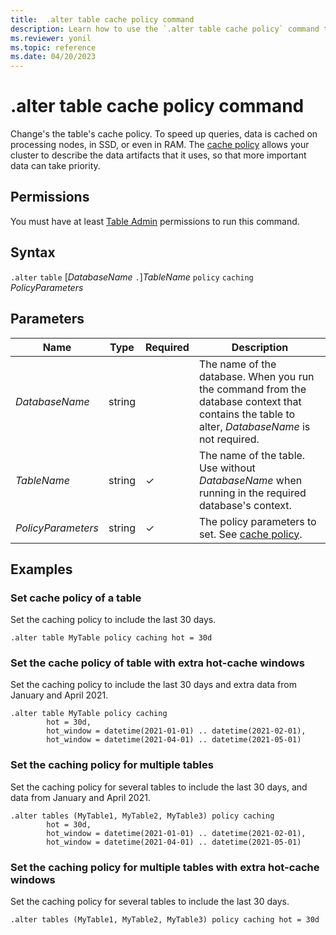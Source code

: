 ```yaml
---
title:  .alter table cache policy command
description: Learn how to use the `.alter table cache policy` command to change the table's cache policy.
ms.reviewer: yonil
ms.topic: reference
ms.date: 04/20/2023
---
```

# .alter table cache policy command

Change's the table's cache policy. To speed up queries, data is cached on processing nodes, in SSD, or even in RAM. The [cache policy](cachepolicy.md) allows your cluster to describe the data artifacts that it uses, so that more important data can take priority.

## Permissions

You must have at least [Table Admin](access-control/role-based-access-control.md) permissions to run this command.

## Syntax

`.alter` `table` [*DatabaseName* `.`]*TableName* `policy` `caching` *PolicyParameters*

## Parameters

|Name|Type|Required|Description|
|--|--|--|--|
| *DatabaseName* | string | | The name of the database. When you run the command from the database context that contains the table to alter, *DatabaseName* is not required.|
| *TableName* | string | &check; | The name of the table. Use without *DatabaseName* when running in the required database's context.|
| *PolicyParameters* | string | &check; | The policy parameters to set. See [cache policy](cachepolicy.md).|

## Examples

### Set cache policy of a table

Set the caching policy to include the last 30 days.

```kusto
.alter table MyTable policy caching hot = 30d
```

### Set the cache policy of table with extra hot-cache windows

Set the caching policy to include the last 30 days and extra data from January and April 2021.

```kusto
.alter table MyTable policy caching 
        hot = 30d,
        hot_window = datetime(2021-01-01) .. datetime(2021-02-01),
        hot_window = datetime(2021-04-01) .. datetime(2021-05-01)
```

### Set the caching policy for multiple tables 

Set the caching policy for several tables to include the last 30 days, and data from January and April 2021.

```kusto
.alter tables (MyTable1, MyTable2, MyTable3) policy caching 
        hot = 30d,
        hot_window = datetime(2021-01-01) .. datetime(2021-02-01),
        hot_window = datetime(2021-04-01) .. datetime(2021-05-01)
```

### Set the caching policy for multiple tables with extra hot-cache windows

Set the caching policy for several tables to include the last 30 days.

```kusto
.alter tables (MyTable1, MyTable2, MyTable3) policy caching hot = 30d
```

